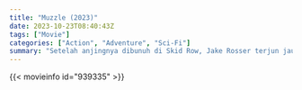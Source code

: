 ```yaml
---
title: "Muzzle (2023)"
date: 2023-10-23T08:40:43Z
tags: ["Movie"]
categories: ["Action", "Adventure", "Sci-Fi"]
summary: "Setelah anjingnya dibunuh di Skid Row, Jake Rosser terjun jauh ke dunia bawah tanah yang jahat untuk mengungkap kebenaran tentang siapa yang mungkin bertanggung jawab."
---
```


<mux-player stream-type="on-demand"
src="https://kp3d-my.sharepoint.com/personal/ryoo_kp3d_onmicrosoft_com/_layouts/15/download.aspx?share=Eaoa9smR9DRGuLNs8nb51DEBZAKlDQwh3H5iEuPIxJ2YyQ" prefer-playback="mse" controls>

</mux-player>


{{< movieinfo id="939335" >}}

<script src="https://cdn.jsdelivr.net/npm/@mux/mux-player"></script>

 <script type="application/ld+json ">
{
"@context": "https://schema.org/",
"@type": "VideoObject",
"name": "Muzzle (2023)",
"contentUrl": "https://stream.mux.com/E354NvknVhzyQxRugitAmilQ65k2QvOh9GxJK01tJZBs.m3u8",
"thumbnailUrl": "https://www.themoviedb.org/t/p/original/3EBoeZr9z6k905ONB7vWo5WuHeV.jpg?width=314&fit_mode=preserve&time=25",
"uploadDate": "2023-10-23T08:40:43Z",
}

</script>